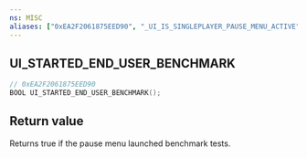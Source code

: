 ```yaml
---
ns: MISC
aliases: ["0xEA2F2061875EED90", "_UI_IS_SINGLEPLAYER_PAUSE_MENU_ACTIVE"]
---
```

## UI_STARTED_END_USER_BENCHMARK

```c
// 0xEA2F2061875EED90
BOOL UI_STARTED_END_USER_BENCHMARK();
```

## Return value
Returns true if the pause menu launched benchmark tests.
